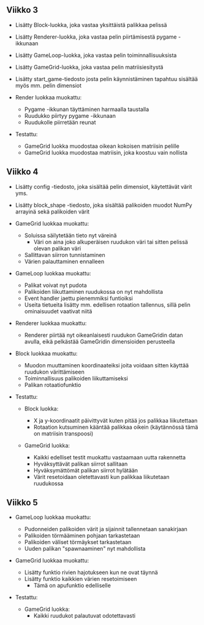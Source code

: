 ## Viikko 3

- Lisätty Block-luokka, joka vastaa yksittäistä palikkaa pelissä
- Lisätty Renderer-luokka, joka vastaa pelin piirtämisestä pygame -ikkunaan
- Lisätty GameLoop-luokka, joka vastaa pelin toiminnallisuuksista
- Lisätty GameGrid-luokka, joka vastaa pelin matriisiesitystä
- Lisätty start_game-tiedosto josta pelin käynnistäminen tapahtuu sisältää myös mm. pelin dimensiot

- Render luokkaa muokattu:

  - Pygame -ikkunan täyttäminen harmaalla taustalla
  - Ruudukko piirtyy pygame -ikkunaan
  - Ruudukolle piirretään reunat

- Testattu:

  - GameGrid luokka muodostaa oikean kokoisen matriisin pelille
  - GameGrid luokka muodostaa matriisin, joka koostuu vain nollista

## Viikko 4

- Lisätty config -tiedosto, joka sisältää pelin dimensiot, käytettävät värit yms.
- Lisätty block_shape -tiedosto, joka sisältää palikoiden muodot NumPy arrayinä sekä palikoiden värit

- GameGrid luokkaa muokattu:

  - Soluissa säilytetään tieto nyt väreinä
    - Väri on aina joko alkuperäisen ruudukon väri tai sitten pelissä olevan palikan väri
  - Sallittavan siirron tunnistaminen
  - Värien palauttaminen ennalleen

- GameLoop luokkaa muokattu:

  - Palikat voivat nyt pudota
  - Palikoiden liikuttaminen ruudukossa on nyt mahdollista
  - Event handler jaettu pienemmiksi funtioiksi
  - Useita tietueita lisätty mm. edellisen rotaation tallennus, sillä pelin ominaisuudet vaativat niitä

- Renderer luokkaa muokattu:

  - Renderer piirtää nyt oikeanlaisesti ruudukon GameGridin datan avulla, eikä pelkästää GameGridin dimensioiden perusteella

- Block luokkaa muokattu:

  - Muodon muuttaminen koordinaateiksi joita voidaan sitten käyttää ruudukon värittämiseen
  - Toiminnallisuus palikoiden liikuttamiseksi
  - Palikan rotaatiofunktio

- Testattu:

  - Block luokka:

    - X ja y-koordinaatit päivittyvät kuten pitää jos palikkaa liikutettaan
    - Rotaation kutsuminen kääntää palikkaa oikein (käytännössä tämä on matriisin transpoosi)

  - GameGrid luokka:
    - Kaikki edelliset testit muokattu vastaamaan uutta rakennetta
    - Hyväksyttävät palikan siirrot sallitaan
    - Hyväksymättömät palikan siirrot hylätään
    - Värit resetoidaan oletettavasti kun palikkaa liikutetaan ruudukossa

## Viikko 5

- GameLoop luokkaa muokattu:

  - Pudonneiden palikoiden värit ja sijainnit tallennetaan sanakirjaan
  - Palikoiden törmääminen pohjaan tarkastetaan
  - Palikoiden väliset törmäykset tarkastetaan
  - Uuden palikan "spawnaaminen" nyt mahdollista

- GameGrid luokkaa muokattu:

  - Lisätty funktio rivien hajotukseen kun ne ovat täynnä
  - Lisätty funktio kaikkien värien resetoimiseen
    - Tämä on apufunktio edelliselle

- Testattu:

  - GameGrid luokka:
    - Kaikki ruudukot palautuvat odotettavasti

